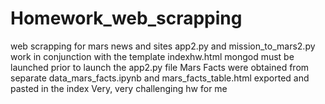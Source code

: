# Homework_web_scrapping
web scrapping for mars news and sites
app2.py and mission_to_mars2.py work in conjunction with the template indexhw.html
mongod must be launched prior to launch the app2.py file
Mars Facts were obtained from separate data_mars_facts.ipynb and mars_facts_table.html exported and pasted in the index
Very, very challenging hw for me
